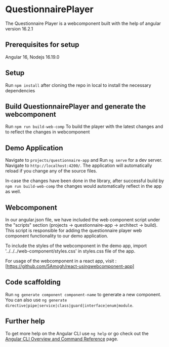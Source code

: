 # QuestionnairePlayer

The Questionnaire Player is a webcomponent built with the help of angular version 16.2.1

## Prerequisites for setup

Angular 16, Nodejs 16.19.0

## Setup

Run `npm install` after cloning the repo in local to install the necessary dependencies

## Build QuestionnairePlayer and generate the webcomponent 

Run `npm run build-web-comp` To build the player with the latest changes and to reflect the changes in webcomponent 

## Demo Application

Navigate to `projects/questionnaire-app` and Run `ng serve` for a dev server. Navigate to `http://localhost:4200/`. The application will automatically reload if you change any of the source files.

In-case the changes have been done in the library, after successful build by `npm run build-web-comp` the changes would automatically reflect in the app as well.

## Webcomponent

In our angular.json file, we have included the web component script under the "scripts" section (projects -> questionnaire-app -> architect -> build). This script is responsible for adding the questionnaire player web component functionality to our demo application.

To include the styles of the webcomponent in the demo app, import '../../../web-component/styles.css' in styles.css file of the app.

For usage of the webcomponent in a react app, visit : [https://github.com/5Amogh/react-usingwebcomponent-app]

## Code scaffolding

Run `ng generate component component-name` to generate a new component. You can also use `ng generate directive|pipe|service|class|guard|interface|enum|module`.


## Further help

To get more help on the Angular CLI use `ng help` or go check out the [Angular CLI Overview and Command Reference](https://angular.io/cli) page.
